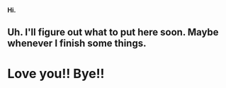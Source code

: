 #### Hi.

## Uh. I'll figure out what to put here soon. Maybe whenever I finish some things.

# Love you!! Bye!!
